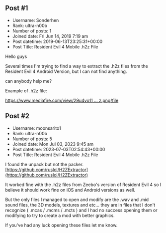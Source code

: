## Post #1
- Username: Sonderhen
- Rank: ultra-n00b
- Number of posts: 1
- Joined date: Fri Jun 14, 2019 7:19 am
- Post datetime: 2019-06-13T23:25:31+00:00
- Post Title: Resident Evil 4 Mobile .h2z File

Hello guys

Several times I'm trying to find a way to extract the .h2z files from the Resident Evil 4 Android Version, but I can not find anything.

can anybody help me?

Example of .h2z file:

[https://www.mediafire.com/view/29u4vo11 ... z.png/file](https://www.mediafire.com/view/29u4vo11nq5f3x4/common.h2z.png/file)
## Post #2
- Username: moonsarito1
- Rank: ultra-n00b
- Number of posts: 5
- Joined date: Mon Jul 03, 2023 9:45 am
- Post datetime: 2023-07-03T02:54:43+00:00
- Post Title: Resident Evil 4 Mobile .h2z File

I found the unpack but not the packer.
[https://github.com/ruslol/H2ZExtractor](https://github.com/ruslol/H2ZExtractor)

It worked fine with the .h2z files from Zeebo's version of Resident Evil 4 so I believe it should work fine on iOS and Android versions as well.


But the only files I managed to open and modify are the .wav and .mid sound files, the 3D models, textures and etc... they are in files that I don't recognize ( .mcas / .mcms / .mcts ) and I had no success opening them or modifying to try to create a mod with better graphics.

If you've had any luck opening these files let me know.
